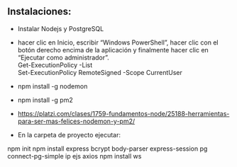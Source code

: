 ## Instalaciones:

* Instalar Nodejs y PostgreSQL

* hacer clic en Inicio, escribir “Windows PowerShell”, hacer clic con el botón derecho encima de la aplicación y finalmente hacer clic en “Ejecutar como administrador”.<br>
Get-ExecutionPolicy -List ​<br>
Set-ExecutionPolicy RemoteSigned -Scope CurrentUser <br>

* npm install -g nodemon <br>

* npm install -g pm2 <br>

* https://platzi.com/clases/1759-fundamentos-node/25188-herramientas-para-ser-mas-felices-nodemon-y-pm2/ <br>

* En la carpeta de proyecto ejecutar:

npm init
npm install express bcrypt body-parser express-session pg connect-pg-simple ip ejs axios
npm install ws